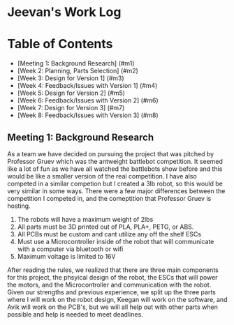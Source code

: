# Jeevan's Work Log

# Table of Contents
- [Meeting 1: Background Research] (#m1)
- [Week 2: Planning, Parts Selection] (#m2)
- [Week 3: Design for Version 1] (#m3)
- [Week 4: Feedback/Issues with Version 1] (#m4)
- [Week 5: Design for Version 2] (#m5)
- [Week 6: Feedback/Issues with Version 2] (#m6)
- [Week 7: Design for Version 3] (#m7)
- [Week 8: Feedback/Issues with Version 3] (#m8)





## Meeting 1: Background Research 
As a team we have decided on pursuing the project that was pitched by Professor Gruev which was the antweight battlebot competition. It seemed like a lot of fun as we have all watched the battlebots show before and this would be like a smaller version of the real competition. I have also competed in a similar competion but I created a 3lb robot, so this would be very similar in some ways. There were a few major differences between the competition I competed in, and the comeptition that Professor Gruev is hosting.
1. The robots will have a maximum weight of 2lbs
2. All parts must be 3D printed out of PLA, PLA+, PETG, or ABS.
3. All PCBs must be custom and cant utilize any off the shelf ESCs
4. Must use a Microcontroller inside of the robot that will communicate with a computer via bluetooth or wifi
5. Maximum voltage is limited to 16V

After reading the rules, we realized that there are three main components for this project, the phsyical design of the robot, the ESCs that will power the motors, and the Microcontroller and communication with the robot. Given our strengths and previous experience, we split up the three parts where I will work on the robot design, Keegan will work on the software, and Avik will work on the PCB's, but we will all help out with other parts when possible and help is needed to meet deadlines.




